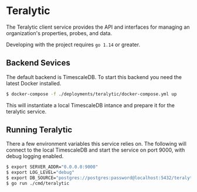 # Teralytic

The Teralytic client service provides the API and interfaces for managing an organization's properties, probes, and data.

Developing with the project requires `go 1.14` or greater.

## Backend Sevices

The default backend is TimescaleDB. To start this backend you need the latest Docker installed.

```bash
$ docker-compose -f ./deployments/teralytic/docker-compose.yml up
```

This will instantiate a local TimescaleDB intance and prepare it for the teralytic service.

## Running Teralytic

There a few environment variables this service relies on. The following will connect to the local TimescaleDB and
start the service on port 9000, with debug logging enabled.

```bash
$ export SERVER_ADDR="0.0.0.0:9000"
$ export LOG_LEVEL="debug"
$ export DB_SOURCE="postgres://postgres:password@localhost:5432/teralytic?sslmode=disable"
$ go run ./cmd/teralytic
```
